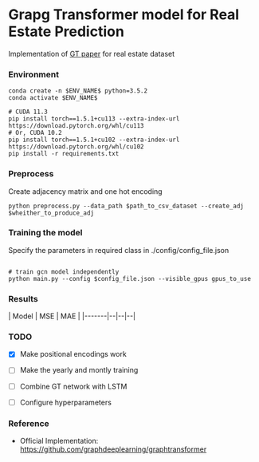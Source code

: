 # Grapg Transformer model for Real Estate Prediction
Implementation of [GT paper](https://arxiv.org/abs/2012.09699) for real estate dataset



### Environment
``` 
conda create -n $ENV_NAME$ python=3.5.2
conda activate $ENV_NAME$

# CUDA 11.3
pip install torch==1.5.1+cu113 --extra-index-url https://download.pytorch.org/whl/cu113 
# Or, CUDA 10.2 
pip install torch==1.5.1+cu102 --extra-index-url https://download.pytorch.org/whl/cu102 
pip install -r requirements.txt
```

### Preprocess
Create adjacency matrix and one hot encoding
```
python preprocess.py --data_path $path_to_csv_dataset --create_adj $wheither_to_produce_adj
```


### Training the model
Specify the parameters in required class in ./config/config_file.json
```

# train gcn model independently
python main.py --config $config_file.json --visible_gpus gpus_to_use

```

### Results
| Model | MSE | MAE |
|-------|--|--|--|


### TODO
- [x] Make positional encodings work
- [ ] Make the yearly and montly training
- [ ] Combine GT network with LSTM
- [ ] Configure hyperparameters


### Reference
* Official Implementation: https://github.com/graphdeeplearning/graphtransformer
